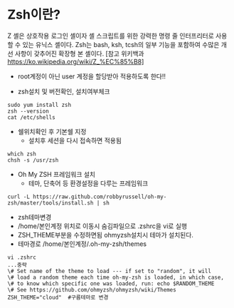 # Zsh이란?

Z 셸은 상호작용 로그인 셸이자 셸 스크립트를 위한 강력한 명령 줄 인터프리터로 사용할 수 있는 유닉스 셸이다. Zsh는 bash, ksh, tcsh의 일부 기능을 포함하여 수많은 개선 사항이 갖추어진 확장형 본 셸이다. [참고 위키백과 https://ko.wikipedia.org/wiki/Z_%EC%85%B8]

- root계정이 아닌 user 계정을 할당받아 적용하도록 한다!!  

- zsh설치 및 버전확인, 설치여부체크
```
sudo yum install zsh
zsh --version
cat /etc/shells
```
- 쉘위치확인 후 기본쉘 지정
  - 설치후 세션을 다시 접속하면 적용됨
```
which zsh
chsh -s /usr/zsh
```
- Oh My ZSH 프레임워크 설치  
  - 테마, 단축어 등 환경설정을 다루는 프레임워크  
```
curl -L https://raw.github.com/robbyrussell/oh-my-zsh/master/tools/install.sh | sh
```
  - zsh테마변경
  - /home/본인계정 위치로 이동시 숨김파일으로 .zshrc을 vi로 실행  
  - ZSH_THEME부분을 수정하면됨 ohmyzsh설치시 테마가 설치된다.  
  - 테마경로 /home/본인계정/.oh-my-zsh/themes  
  ```  
  vi .zshrc
  ...중략
  \# Set name of the theme to load --- if set to "random", it will
  \# load a random theme each time oh-my-zsh is loaded, in which case,
  \# to know which specific one was loaded, run: echo $RANDOM_THEME
  \# See https://github.com/ohmyzsh/ohmyzsh/wiki/Themes
  ZSH_THEME="cloud"  #구름테마로 변경
  ```


